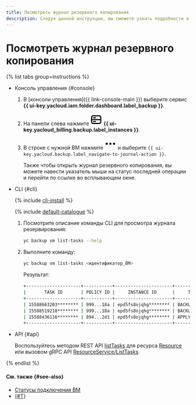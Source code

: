 ```yaml
---
title: Посмотреть журнал резервного копирования
description: Следуя данной инструкции, вы сможете узнать подробности о резервном копировании ВМ в журнале резервного копирования.
---
```


# Посмотреть журнал резервного копирования

{% list tabs group=instructions %}

- Консоль управления {#console}

  1. В [консоли управления]({{ link-console-main }}) выберите сервис **{{ ui-key.yacloud.iam.folder.dashboard.label_backup }}**.
  1. На панели слева нажмите ![image](../../_assets/console-icons/server.svg) **{{ ui-key.yacloud_billing.backup.label_instances }}**.
  1. В строке с нужной ВМ нажмите ![image](../../_assets/console-icons/ellipsis.svg) и выберите `{{ ui-key.yacloud.backup.label_navigate-to-journal-action }}`.

      Также чтобы открыть журнал резервного копирования, вы можете навести указатель мыши на статус последней операции и перейти по ссылке во всплывающем окне.

- CLI {#cli}

  {% include [cli-install](../../_includes/cli-install.md) %}

  {% include [default-catalogue](../../_includes/default-catalogue.md) %}

  1. Посмотрите описание команды CLI для просмотра журнала резервирования:

      ```bash
      yc backup vm list-tasks --help
      ```

  1. Выполните команду:

      ```bash
      yc backup vm list-tasks <идентификатор_ВМ>
      ```

      Результат:

      ```bash
      +---------------------+-----------+----------------------+--------------+-----------------------+-----------+---------------------+---------------------+-------------+
      |       TASK ID       | POLICY ID |     INSTANCE ID      |     TYPE     |       PROGRESS        |  STATUS   |     STARTED AT      |    COMPLETED AT     | RESULT CODE |
      +---------------------+-----------+----------------------+--------------+-----------------------+-----------+---------------------+---------------------+-------------+
      | 15588663203******** | 999...18a | epd5fs8ojqhg******** | BACKUP       | current:94 total:100  | COMPLETED | 2025-03-05 07:00:02 | 2025-03-05 07:05:10 | OK          |
      | 15588519218******** | 999...18a | epd5fs8ojqhg******** | BACKUP       | current:100 total:100 | COMPLETED | 2025-03-05 06:00:02 | 2025-03-05 06:05:19 | OK          |
      | 15588436116******** | 894...2d1 | epd5fs8ojqhg******** | APPLY_POLICY |                       | COMPLETED | 2025-03-05 05:25:24 | 2025-03-05 05:25:24 | OK          |
      +---------------------+-----------+----------------------+--------------+-----------------------+-----------+---------------------+---------------------+-------------+
      ```

- API {#api}

  Воспользуйтесь методом REST API [listTasks](../backup/api-ref/Resource/listTasks.md) для ресурса [Resource](../backup/api-ref/Resource/index.md) или вызовом gRPC API [ResourceService/ListTasks](../backup/api-ref/grpc/Resource/listTasks.md).

{% endlist %}

#### См. также {#see-also}

* [Статусы подключения ВМ](../concepts/vm-connection.md#statuses)
* [{#T}](get-connection-status.md)
